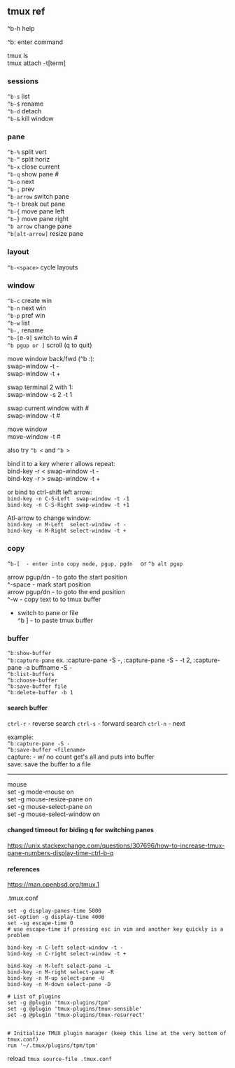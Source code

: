 ## tmux ref

^b-h     help

^b:        enter command

tmux ls  
tmux attach -t[term]  
   
### sessions  
`^b-s`     list  
`^b-$`     rename  
`^b-d`     detach  
`^b-&`     kill window  
  
### pane  
`^b-%`     split vert  
`^b-“`     split horiz  
`^b-x`     close current  
`^b-q`     show pane #  
`^b-o`     next   
`^b-;`     prev  
`^b-arrow` switch pane  
`^b-!`     break out pane  
`^b-{`     move pane left  
`^b-}`     move pane right  
`^b arrow`  change pane  
`^b[alt-arrow]`     resize pane  
  
### layout  
`^b-<space>`    cycle layouts  

### window 
`^b-c`     create win  
`^b-n`     next win  
`^b-p`     pref win  
`^b-w`     list  
`^b-,`     rename  
`^b-[0-9]` switch to win #  
`^b pgup or ]`  scroll (q to quit)  
  
move window back/fwd  (^b :):  
swap-window -t -  
swap-window -t +  
  
swap terminal 2 with 1:  
swap-window -s 2 -t 1  
  
swap current window with #  
swap-window -t #  

move window  
move-window -t #  

also try `^b <` and `^b >`

  
bind it to a key where r allows repeat:  
bind-key -r < swap-window -t -  
bind-key -r > swap-window -t +  
  
or bind to ctrl-shift left arrow:  
`bind-key -n C-S-Left  swap-window -t -1`  
`bind-key -n C-S-Right swap-window -t +1`  
  
Atl-arrow to change window:  
`bind-key -n M-Left  select-window -t -`  
`bind-key -n M-Right select-window -t +`  

### copy  
```^b-[  - enter into copy mode, pgup, pgdn  ```
or ```^b alt pgup ```

arrow pgup/dn - to goto the start position  
^-space - mark start position  
arrow pgup/dn - to goto the end position  
^-w - copy text to to tmux buffer  
- switch to pane or file  
^b ] - to paste tmux buffer   

### buffer   
`^b:show-buffer`  
`^b:capture-pane`  ex. :capture-pane -S -, :capture-pane -S - -t 2, :capture-pane -a buffname -S -  
`^b:list-buffers`  
`^b:choose-buffer`  
`^b:save-buffer file`  
`^b:delete-buffer -b 1`  

#### search buffer 
```ctrl-r``` - reverse search
```ctrl-s``` - forward search
```ctrl-n``` - next
   
example:  
`^b:capture-pane -S -`  
`^b:save-buffer <filename>`  
capture: - w/ no count get's all and puts into buffer  
save: save the buffer to a file  

------------------------------------------------------  
mouse  
set -g mode-mouse on  
set -g mouse-resize-pane on  
set -g mouse-select-pane on  
set -g mouse-select-window on  
  
#### changed timeout for biding q for switching panes    
https://unix.stackexchange.com/questions/307696/how-to-increase-tmux-pane-numbers-display-time-ctrl-b-q   
  
  
  
#### references   

https://man.openbsd.org/tmux.1  

.tmux.conf
```tmux
set -g display-panes-time 5000
set-option -g display-time 4000
set -sg escape-time 0
# use escape-time if pressing esc in vim and another key quickly is a problem

bind-key -n C-left select-window -t -
bind-key -n C-right select-window -t +

bind-key -n M-left select-pane -L
bind-key -n M-right select-pane -R
bind-key -n M-up select-pane -U
bind-key -n M-down select-pane -D

# List of plugins
set -g @plugin 'tmux-plugins/tpm'
set -g @plugin 'tmux-plugins/tmux-sensible'
set -g @plugin 'tmux-plugins/tmux-resurrect'


# Initialize TMUX plugin manager (keep this line at the very bottom of tmux.conf)
run '~/.tmux/plugins/tpm/tpm'
```

reload ```tmux source-file .tmux.conf```
